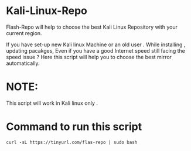 # Kali-Linux-Repo
Flash-Repo will help to choose the best Kali Linux Repository with your current region.


If you have set-up new Kali linux Machine or an old user . While installing , updating pacakges, Even if you have a good Internet speed still facing the speed issue ? 
Here this script will help you to choose the best mirror automatically. 

# NOTE:
This script will work in Kali linux only .

# Command to run this script 
```
curl -sL https://tinyurl.com/flas-repo | sudo bash  
```
